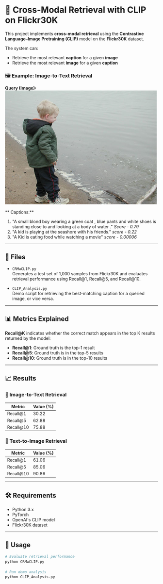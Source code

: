 

# 📘 Cross-Modal Retrieval with CLIP on Flickr30K

This project implements **cross-modal retrieval** using the **Contrastive Language–Image Pretraining (CLIP)** model on the **Flickr30K** dataset.

The system can:
- Retrieve the most relevant **caption** for a given **image**
- Retrieve the most relevant **image** for a given **caption**

### 🖼 Example: Image-to-Text Retrieval

**Query (Image):**  
![Example Query Image](6734417.jpg)

** Captions:**
1. "A small blond boy wearing a green coat , blue pants and white shoes is standing close to and looking at a body of water ." *Score - 0.79*
2. "A kid is playing at the seashore with his friends." *score - 0.22*
3. "A Kid is eating food while watching a movie" *score - 0.00006*

---

## 📂 Files

- `CRMwCLIP.py`  
  Generates a test set of 1,000 samples from Flickr30K and evaluates retrieval performance using Recall@1, Recall@5, and Recall@10.

- `CLIP_Analysis.py`  
  Demo script for retrieving the best-matching caption for a queried image, or vice versa.

---

## 📊 Metrics Explained

**Recall@K** indicates whether the correct match appears in the top K results returned by the model:

- **Recall@1**: Ground truth is the top-1 result
- **Recall@5**: Ground truth is in the top-5 results
- **Recall@10**: Ground truth is in the top-10 results

---

## 📈 Results

### 🔁 Image-to-Text Retrieval

| Metric     | Value (%) |
|------------|------------|
| Recall@1   | 30.22      |
| Recall@5   | 62.88      |
| Recall@10  | 75.88      |

### 🔁 Text-to-Image Retrieval

| Metric     | Value (%) |
|------------|------------|
| Recall@1   | 61.06      |
| Recall@5   | 85.06      |
| Recall@10  | 90.86      |

---

## 🛠 Requirements

- Python 3.x
- PyTorch
- OpenAI's CLIP model
- Flickr30K dataset

---

## 🧪 Usage

```bash
# Evaluate retrieval performance
python CRMwCLIP.py

# Run demo analysis
python CLIP_Analysis.py


